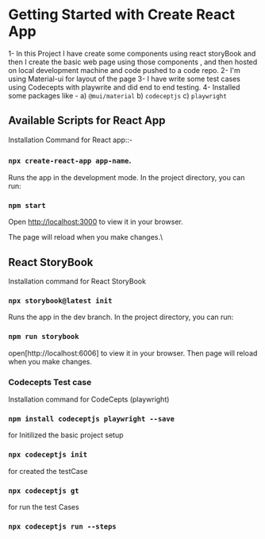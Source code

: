 # Getting Started with Create React App

1- In this Project I have create some components using react storyBook and then I create the basic web page using those components , and then hosted on local development machine and code pushed to a code repo.
2- I'm using Material-ui for layout of the page 
3- I have write some test cases using Codecepts with playwrite and did end to end testing.
4- Installed some packages like -
    a) `@mui/material`
    b) `codeceptjs`
    c) `playwright`
 
## Available Scripts for React App

Installation Command for React app::-
### `npx create-react-app app-name`.

Runs the app in the development mode.
In the project directory, you can run:

### `npm start` 
Open [http://localhost:3000](http://localhost:3000) to view it in your browser.


The page will reload when you make changes.\

<!-- ### `npm test`

Launches the test runner in the interactive watch mode.\
See the section about [running tests](https://facebook.github.io/create-react-app/docs/running-tests) for more information. -->

## React StoryBook

Installation command for React StoryBook
### `npx storybook@latest init`

Runs the app in the dev branch.
In the project directory, you can run:
### `npm run storybook` 

open[http://localhost:6006] to view it in your browser.
Then page will reload when you make changes.

### Codecepts Test case

Installation command for CodeCepts (playwright)
### `npm install codeceptjs playwright --save`

for Initilized the basic project setup
### `npx codeceptjs init`

for created the testCase 
### `npx codeceptjs gt`

for run the test Cases
### `npx codeceptjs run --steps`
